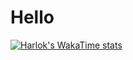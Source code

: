 # Hello
[![Harlok's WakaTime stats](https://github-readme-stats.vercel.app/api/wakatime?username=BuahPir)](https://github.com/BuahPir/github-readme-stats)
